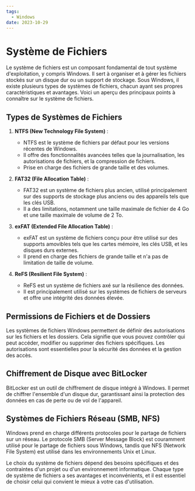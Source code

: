 ```yaml
---
tags:
  - Windows
date: 2023-10-29
---
```

# Système de Fichiers

Le système de fichiers est un composant fondamental de tout système d'exploitation, y compris Windows. Il sert à organiser et à gérer les fichiers stockés sur un disque dur ou un support de stockage. Sous Windows, il existe plusieurs types de systèmes de fichiers, chacun ayant ses propres caractéristiques et avantages. Voici un aperçu des principaux points à connaître sur le système de fichiers.

## Types de Systèmes de Fichiers

1. **NTFS (New Technology File System)** :
   - NTFS est le système de fichiers par défaut pour les versions récentes de Windows.
   - Il offre des fonctionnalités avancées telles que la journalisation, les autorisations de fichiers, et la compression de fichiers.
   - Prise en charge des fichiers de grande taille et des volumes.

2. **FAT32 (File Allocation Table)** :
   - FAT32 est un système de fichiers plus ancien, utilisé principalement sur des supports de stockage plus anciens ou des appareils tels que les clés USB.
   - Il a des limitations, notamment une taille maximale de fichier de 4 Go et une taille maximale de volume de 2 To.

3. **exFAT (Extended File Allocation Table)** :
   - exFAT est un système de fichiers conçu pour être utilisé sur des supports amovibles tels que les cartes mémoire, les clés USB, et les disques durs externes.
   - Il prend en charge des fichiers de grande taille et n'a pas de limitation de taille de volume.

4. **ReFS (Resilient File System)** :
   - ReFS est un système de fichiers axé sur la résilience des données.
   - Il est principalement utilisé sur les systèmes de fichiers de serveurs et offre une intégrité des données élevée.

## Permissions de Fichiers et de Dossiers

Les systèmes de fichiers Windows permettent de définir des autorisations sur les fichiers et les dossiers. Cela signifie que vous pouvez contrôler qui peut accéder, modifier ou supprimer des fichiers spécifiques. Les autorisations sont essentielles pour la sécurité des données et la gestion des accès.

## Chiffrement de Disque avec BitLocker

BitLocker est un outil de chiffrement de disque intégré à Windows. Il permet de chiffrer l'ensemble d'un disque dur, garantissant ainsi la protection des données en cas de perte ou de vol de l'appareil.

## Systèmes de Fichiers Réseau (SMB, NFS)

Windows prend en charge différents protocoles pour le partage de fichiers sur un réseau. Le protocole SMB (Server Message Block) est couramment utilisé pour le partage de fichiers sous Windows, tandis que NFS (Network File System) est utilisé dans les environnements Unix et Linux.

Le choix du système de fichiers dépend des besoins spécifiques et des contraintes d'un projet ou d'un environnement informatique. Chaque type de système de fichiers a ses avantages et inconvénients, et il est essentiel de choisir celui qui convient le mieux à votre cas d'utilisation.
